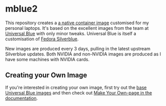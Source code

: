 # mblue2

This repository creates a [a native container image](https://fedoraproject.org/wiki/Changes/OstreeNativeContainerStable)
customised for my personal laptops. It's based on the excellent images from the team at
[Universal Blue](https://universal-blue.org/) with only minor tweaks. Universal Blue is itself a customisation of [Fedora Silverblue](https://fedoraproject.org/silverblue/).

New images are produced every 3 days, pulling in the latest upstream Silverblue
updates. Both NVIDIA and non-NVIDIA images are produced as I have some machines
with NVIDIA cards.

## Creating your Own Image

If you're interested in creating your own image, first try out the [base
Universal Blue images](https://universal-blue.org/installation/) and then check
out [Make Your Own-page in the documentation](https://universal-blue.org/tinker/make-your-own/).
